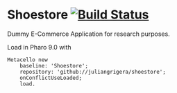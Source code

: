 # Shoestore [![Build Status](https://travis-ci.org/juliangrigera/Shoestore.svg?branch=master)](https://travis-ci.org/juliangrigera/Shoestore)
Dummy E-Commerce Application for research purposes.

Load in Pharo 9.0 with

```Smalltalk
Metacello new
	baseline: 'Shoestore';
	repository: 'github://juliangrigera/shoestore';
	onConflictUseLoaded;
	load.
```
